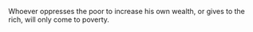 Whoever oppresses the poor to increase his own wealth, or gives to the rich, will only come to poverty.
